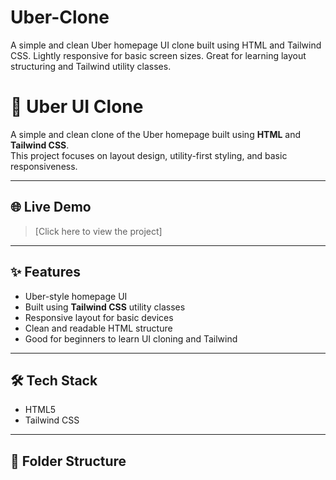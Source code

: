 # Uber-Clone
A simple and clean Uber homepage UI clone built using HTML and Tailwind CSS. Lightly responsive for basic screen sizes. Great for learning layout structuring and Tailwind utility classes.



# 🚖 Uber UI Clone

A simple and clean clone of the Uber homepage built using **HTML** and **Tailwind CSS**.  
This project focuses on layout design, utility-first styling, and basic responsiveness.

---

## 🌐 Live Demo

> [Click here to view the project]

---

## ✨ Features

- Uber-style homepage UI
- Built using **Tailwind CSS** utility classes
- Responsive layout for basic devices
- Clean and readable HTML structure
- Good for beginners to learn UI cloning and Tailwind

---

## 🛠️ Tech Stack

- HTML5
- Tailwind CSS

---

## 📁 Folder Structure


